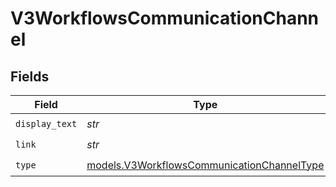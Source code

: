 # V3WorkflowsCommunicationChannel


## Fields

| Field                                                                                          | Type                                                                                           | Required                                                                                       | Description                                                                                    |
| ---------------------------------------------------------------------------------------------- | ---------------------------------------------------------------------------------------------- | ---------------------------------------------------------------------------------------------- | ---------------------------------------------------------------------------------------------- |
| `display_text`                                                                                 | *str*                                                                                          | :heavy_check_mark:                                                                             | N/A                                                                                            |
| `link`                                                                                         | *str*                                                                                          | :heavy_check_mark:                                                                             | N/A                                                                                            |
| `type`                                                                                         | [models.V3WorkflowsCommunicationChannelType](../models/v3workflowscommunicationchanneltype.md) | :heavy_check_mark:                                                                             | N/A                                                                                            |